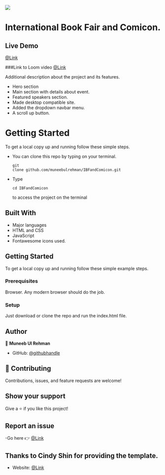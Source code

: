 ![](https://img.shields.io/badge/Microverse-blueviolet)

# International Book Fair and Comicon.

## Live Demo
 [@Link](https://muneebulrehman.github.io/IBFandComicon/)

###Link to Loom video
[@Link](https://www.loom.com/share/3b420e99767a40069aa42078cfaeefad)

Additional description about the project and its features.
- Hero section
- Main section with details about event.
- Featured speakers section.
- Made desktop compatible site.
- Added the dropdown navbar menu.
- A scroll up button.

# Getting Started

To get a local copy up and running follow these simple steps.
- You can clone this repo by typing  on your terminal.<pre><code>git clone github.com/muneebulrehman/IBFandComicon.git</code></pre>
- Type <pre><code>cd IBFandComicon</code></pre> to access the project on the terminal

## Built With

- Major languages
- HTML and CSS
- JavaScript
- Fontawesome icons used.

## Getting Started

To get a local copy up and running follow these simple example steps.

### Prerequisites
Browser. Any modern browser should do the job.

### Setup
Just download or clone the repo and run the index.html file.


## Author

👤 **Muneeb Ul Rehman**

- GitHub: [@githubhandle](https://github.com/muneebulrehman)

## 🤝 Contributing

Contributions, issues, and feature requests are welcome!

## Show your support

Give a ⭐️ if you like this project!

## Report an issue
-Go here 👉 [@Link](https://github.com/muneebulrehman/IBFandComicon/issues)

## Thanks to Cindy Shin for providing the template.
- Website: [@Link](https://www.behance.net/adagio07)

